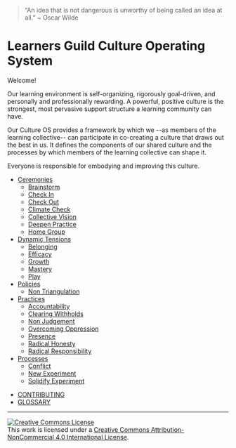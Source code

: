 > “An idea that is not dangerous is unworthy of being called an idea at all.” ~ Oscar Wilde

# Learners Guild Culture Operating System

Welcome!

Our learning environment is self-organizing, rigorously goal-driven, and personally and professionally rewarding. A powerful, positive culture is the strongest, most pervasive support structure a learning community can have.

Our Culture OS provides a framework by which we --as members of the learning collective-- can participate in co-creating a culture that draws out the best in us. It defines the components of our shared culture and the processes by which members of the learning collective can shape it.

Everyone is responsible for embodying and improving this culture.  


- [Ceremonies](/Ceremonies/README.md)
    * [Brainstorm](/Ceremonies/Brainstorming.md)
    * [Check In](/Ceremonies/Check_In.md)
    * [Check Out](/Ceremonies/Check_Out.md)
    * [Climate Check](/Ceremonies/Climate_Check.md)
    * [Collective Vision](/Ceremonies/Collective_Vision.md)
    * [Deepen Practice](/Ceremonies/Deepen_Practice.md)
    * [Home Group](/Ceremonies/Home_Group.md)
- [Dynamic Tensions](/Dynamic_Tensions/README.md)
    * [Belonging](/Dynamic_Tensions/Belonging.md)
    * [Efficacy](/Dynamic_Tensions/Efficacy.md)
    * [Growth](/Dynamic_Tensions/Growth.md)
    * [Mastery](/Dynamic_Tensions/Mastery.md)
    * [Play](/Dynamic_Tensions/Play.md)
- [Policies](/Policies/README.md)
  * [Non Triangulation](/Policies/Non_Triangulation.md)
- [Practices](/Practices/README.md)
    * [Accountability](/Practices/Accountability.md)
    * [Clearing Withholds](/Practices/Clearing_Withholds.md)
    * [Non Judgement](/Practices/Non_Judgement.md)
    * [Overcoming Oppression](/Practices/Overcoming_Oppression.md)
    * [Presence](/Practices/Presence.md)
    * [Radical Honesty](/Practices/Radical_Honesty.md)
    * [Radical Responsibility](/Practices/Radical_Responsibility.md)
- [Processes](/Processes/README.md)
    * [Conflict](/Processes/Conflict.md)
    * [New Experiment](/Processes/New_Experiment.md)
    * [Solidify Experiment](/Processes/Solidify_Experiment.md)
* [CONTRIBUTING](/CONTRIBUTING.md)
* [GLOSSARY](/GLOSSARY.md)


---


[![Creative Commons License](https://i.creativecommons.org/l/by-nc/4.0/88x31.png)](http://creativecommons.org/licenses/by-nc/4.0/)  
This work is licensed under a [Creative Commons Attribution-NonCommercial 4.0 International License](http://creativecommons.org/licenses/by-nc/4.0/).
